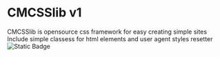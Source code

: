 # CMCSSlib v1

CMCSSlib is opensource css framework for easy creating simple sites  
Include simple classess for html elements and user agent styles resetter
![Static Badge](https://img.shields.io/badge/ZLMTech-CMMCSSLib-blue?style=flat-square)
